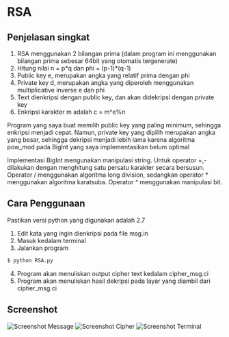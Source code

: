 # RSA

## Penjelasan singkat

1. RSA menggunakan 2 bilangan prima (dalam program ini menggunakan bilangan prima sebesar 64bit yang otomatis tergenerate)
2. Hitung nilai n = p\*q dan phi = (p-1)\*(q-1)
3. Public key e, merupakan angka yang relatif prima dengan phi
4. Private key d, merupakan angka yang diperoleh menggunakan multiplicative inverse e dan phi
5. Text dienkripsi dengan public key, dan akan didekripsi dengan private key
6. Enkripsi karakter m adalah c = m^e%n

Program yang saya buat memilih public key yang paling minimum, sehingga enkripsi menjadi cepat. Namun, private key yang dipilih merupakan angka yang besar, sehingga dekripsi menjadi lebih lama karena algoritma pow_mod pada BigInt yang saya implementasikan belum optimal

Implementasi BigInt mengunakan manipulasi string. Untuk operator +,- dilakukan dengan menghitung satu persatu karakter secara bersusun. Operator / menggunakan algoritma long division, sedangkan operator * menggunakan algoritma karatsuba. Operator ^ menggunakan manipulasi bit.

## Cara Penggunaan

Pastikan versi python yang digunakan adalah 2.7

1. Edit kata yang ingin dienkripsi pada file msg.in
2. Masuk kedalam terminal
3. Jalankan program
```sh
$ python RSA.py
```
4. Program akan menuliskan output cipher text kedalam cipher_msg.ci
5. Program akan menuliskan hasil dekripsi pada layar yang diambil dari cipher_msg.ci

## Screenshot

![Screenshot Message](https://github.com/deryrahman/Tugas2-Ca-IRK2015/blob/master/Dery%20-%2013515097/msg.png)
![Screenshot Cipher](https://github.com/deryrahman/Tugas2-Ca-IRK2015/blob/master/Dery%20-%2013515097/cipher.png)
![Screenshot Terminal](https://github.com/deryrahman/Tugas2-Ca-IRK2015/blob/master/Dery%20-%2013515097/screenshot.png)
